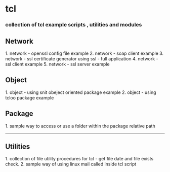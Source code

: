 tcl
===
<h3>collection of tcl example scripts , utilities and modules</h3>

<h2>Network</h2>
1. network - openssl config file example
2. network - soap client example
3. network - ssl certificate generator using ssl - full application
4. network - ssl client example
5. network - ssl server example
<h2>Object</h2>
1. object - using snit obeject oriented package example
2. object - using tcloo package example
<h2>Package</h2>
1. sample way to access or use a folder within the package relative path
<hr/>
<h2>Utilities</h2>
1. collection of file utility procedures for tcl - get file date and file exists check.
2. sample way of using linux mail called inside tcl script
